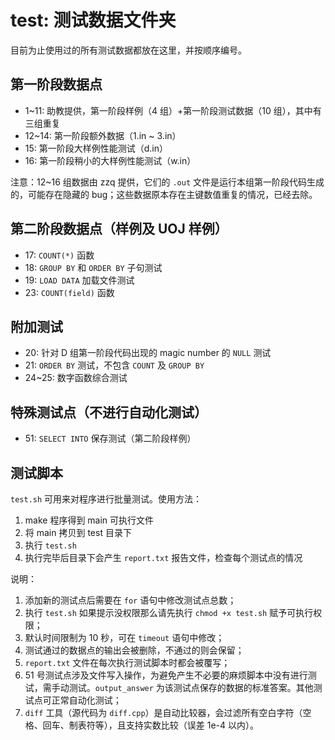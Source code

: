 # test: 测试数据文件夹

目前为止使用过的所有测试数据都放在这里，并按顺序编号。

## 第一阶段数据点

* 1~11: 助教提供，第一阶段样例（4 组）+第一阶段测试数据（10 组），其中有三组重复
* 12~14: 第一阶段额外数据（1.in ~ 3.in）
* 15: 第一阶段大样例性能测试（d.in）
* 16: 第一阶段稍小的大样例性能测试（w.in）

注意：12~16 组数据由 zzq 提供，它们的 `.out` 文件是运行本组第一阶段代码生成的，可能存在隐藏的 bug；这些数据原本存在主键数值重复的情况，已经去除。

## 第二阶段数据点（样例及 UOJ 样例）

* 17: `COUNT(*)` 函数
* 18: `GROUP BY` 和 `ORDER BY` 子句测试
* 19: `LOAD DATA` 加载文件测试
* 23: `COUNT(field)` 函数

## 附加测试

* 20: 针对 D 组第一阶段代码出现的 magic number 的 `NULL` 测试
* 21: `ORDER BY` 测试，不包含 `COUNT` 及 `GROUP BY`
* 24~25: 数字函数综合测试

## 特殊测试点（不进行自动化测试）

* 51: `SELECT INTO` 保存测试（第二阶段样例）

## 测试脚本

`test.sh` 可用来对程序进行批量测试。使用方法：

1. make 程序得到 main 可执行文件
2. 将 main 拷贝到 test 目录下
3. 执行 `test.sh`
4. 执行完毕后目录下会产生 `report.txt` 报告文件，检查每个测试点的情况

说明：

1. 添加新的测试点后需要在 `for` 语句中修改测试点总数；
2. 执行 `test.sh` 如果提示没权限那么请先执行 `chmod +x test.sh` 赋予可执行权限；
3. 默认时间限制为 10 秒，可在 `timeout` 语句中修改；
4. 测试通过的数据点的输出会被删除，不通过的则会保留；
5. `report.txt` 文件在每次执行测试脚本时都会被覆写；
6. 51 号测试点涉及文件写入操作，为避免产生不必要的麻烦脚本中没有进行测试，需手动测试。`output_answer` 为该测试点保存的数据的标准答案。其他测试点可正常自动化测试；
7. `diff` 工具（源代码为 `diff.cpp`）是自动比较器，会过滤所有空白字符（空格、回车、制表符等），且支持实数比较（误差 1e-4 以内）。
